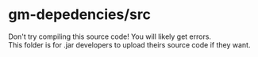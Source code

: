 # gm-depedencies/src
Don't try compiling this source code! You will likely get errors.\
This folder is for .jar developers to upload theirs source code if they want.
